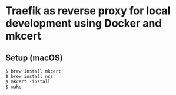 # Traefik as reverse proxy for local development using Docker and mkcert

## Setup (macOS)

```shell
$ brew install mkcert
$ brew install nss
$ mkcert -install
$ make
```
